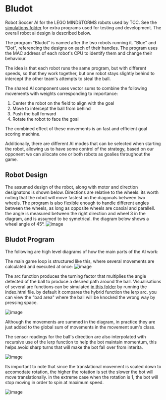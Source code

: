 # Bludot
Robot Soccer AI for the LEGO MINDSTORMS robots used by TCC. See the [simulations folder](simulations/) for extra programs used for testing and development. The overall robot ai design is described below.

The program "Bludot" is named after the two robots running it. "Blue" and "Dot", referencing the designs on each of their handles. The program uses the MAC address of each robot's CPU to identify them and change their behaviour.

The idea is that each robot runs the same program, but with different speeds, so that they work together, but one robot stays slightly behind to intercept the other team's attempts to steal the ball.

The shared AI component uses vector sums to combine the following movements with weights corresponding to importance:

1. Center the robot on the field to align with the goal
2. Move to intercept the ball from behind
3. Push the ball forward 
4. Rotate the robot to face the goal

The combined effect of these movements is an fast and efficient goal scoring machine.

Additionally, there are different AI modes that can be selected when starting the robot, allowing us to have some control of the strategy, based on our opponent we can allocate one or both robots as goalies throughout the game.

## Robot Design
The assumed design of the robot, along with motor and direction designatons is shown below. Directions are relative to the wheels. its worth noting that the robot will move fastest on the diagonals between two wheels. The program is also flexible enough to handle different angles between the wheels, as long as opposite wheels are coaxial and parallell. the angle is measured between the right direction and wheel 3 in the diagram, and is assumed to be symetrical. the diagram below shows a wheel angle of 45°.
![image](diagrams/robot.png)


## Bludot Program
The following are high level diagrams of how the main parts of the AI work:

The main game loop is structured like this, where several movements are calculated and executed at once:
![image](diagrams/game_loop.png)

The arc function produces the turning factor that multiplies the angle detected of the ball to produce a desired path around the ball. Visualisations of several arc functions can be simulated [in this folder](simulations/curve_sim) by running the index.html file. by default it compares the hybrid function the lerp arc. you can view the "bad area" where the ball will be knocked the wrong way by pressing space.

![image](diagrams/capture_ball.png)

Although the movements are summed in the diagram, in practice they are just added to the global sum of movements in the movement sum's class.

The sensor readings for the ball's direction are also interpolated with recursive use of the lerp function to help the bot maintain momentum, this helps avoid sharp turns that will make the bot fall over from interita.

![image](diagrams/allign_to_goal.png)

Its important to note that since the translational movement is scaled down to accomodate rotation, the higher the rotation is set the slower the bot will move translationally. in the extreme case when the rotation is 1, the bot will stop moving in order to spin at maximum speed.

![image](diagrams/movement_sum.png)
